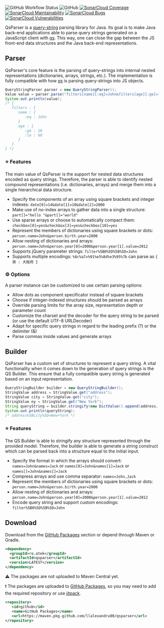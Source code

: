 ![GitHub Workflow Status](https://img.shields.io/github/actions/workflow/status/llalexandru00/qsparser/maven-publish.yml?logo=github)
![GitHub](https://img.shields.io/github/license/llalexandru00/qsparser)
 [![SonarCloud Coverage](https://sonarcloud.io/api/project_badges/measure?project=llalexandru00_qsparser&metric=coverage)](https://sonarcloud.io/component_measures/metric/coverage/list?id=llalexandru00_qsparser)
 [![SonarCloud Maintainability](https://sonarcloud.io/api/project_badges/measure?project=llalexandru00_qsparser&metric=sqale_rating)](https://sonarcloud.io/summary/new_code?id=llalexandru00_qsparser)
 [![SonarCloud Bugs](https://sonarcloud.io/api/project_badges/measure?project=llalexandru00_qsparser&metric=reliability_rating)](https://sonarcloud.io/component_measures/metric/reliability_rating/list?id=llalexandru00_qsparser)
 [![SonarCloud Vulnerabilities](https://sonarcloud.io/api/project_badges/measure?project=llalexandru00_qsparser&metric=security_rating)](https://sonarcloud.io/component_measures/metric/security_rating/list?id=llalexandru00_qsparser)
 
QsParser is a [query-string](https://en.wikipedia.org/wiki/Query_string) parsing library for Java. Its goal is to make Java back-end applications able to parse query strings generated on a JavaScript client with [qs](https://github.com/ljharb/qs). This way, one can close the gap between the JS front-end data structures and the Java back-end representations.

## Parser
QsParser's core feature is the parsing of query-strings into internal nested representations (dictionaries, arrays, strings, etc.). The implementation is fully compatible with how [qs](https://github.com/ljharb/qs) is parsing query-strings into JS objects.

```java
QueryStringParser parser = new QueryStringParser();
Value value = parser.parse("filters[name][:eq]=John&filters[age][:ge]=18&filters[age][:le]=60");
System.out.println(value);
/* {
   filters : {
      name : {
         :eq : John
      }
      age : {
         :ge : 18
         :le : 60
      }
   }
} */
```

### :star: Features
The main value of QsParser is the support for nested data structures encoded as query strings. Therefore, the parser is able to identify nested compound representations (i.e. dictionaries, arrays) and merge them into a single hierarchical data structure.
* Specify the components of an array using square brackets and integer indexes: `date[0]=14&date[1]=10&date[2]=2000`
* Make use of no-index arrays to gather data into a single structure: `part[]="hello "&part[]="world"`
* Use sparse arrays or choose to automatically compact them: `checkbox[0]=yes&checkbox[3]=yes&checkbox[10]=yes`
* Represent the members of dictionaries using square brackets or dots: `person.name=John&person.birth.year=2000`
* Allow nesting of dictionaries and arrays: `person.name=John&person.year[0]=2000&person.year[1].value=2012`
* Supports jQuery parameter strings: `filter%5B0%5D%5B%5D=John`
* Supports multiple encodings: `%8c%a7=%91%e5%8d%e3%95%7b` can parse as `{ 県 : 大阪府 }` 


### :gear: Options
A parser instance can be customized to use certain parsing options:
* Allow dots as component specificator instead of square brackets
* Choose if integer-indexed structures should be parsed as arrays
* Override parsing limits for the array size, representation depth or parameter count
* Customize the charset and the decoder for the query string to be parsed (or use the default UTF-8 URLDecoder)
* Adapt for specific query strings in regard to the leading prefix (?) or the delimiter (&)
* Parse commas inside values and generate arrays

## Builder
QsParser has a custom set of structures to represent a query string. A vital functionality when it comes down to the generation of query strings is the QS Builder. This ensure that a fully compatible query string is generated based on an input representation.

```java
QueryStringBuilder builder = new QueryStringBuilder();
StringValue address = StringValue.get("address");
StringValue city = StringValue.get("city");
StringValue ny = StringValue.get("New York");
String queryString = builder.stringify(new DictValue().append(address, new DictValue().append(city, ny)));
System.out.println(queryString);
/* address%5Bcity%5D=New+York */
```

### :star: Features
The QS Builder is able to stringify any structure represented through the provided model. Therefore, the builder is able to generate a string construct which can be parsed back into a structure equal to the initial input. 
* Specify the format in which the arrays should convert: `names=John&names=Jack` or `names[0]=John&names[1]=Jack` or `names[]=John&names[]=Jack`
* Compress arrays and use comma separator: `names=John,Jack`
* Represent the members of dictionaries using square brackets or dots: `person.name=John&person.birth.year=2000`
* Allow nesting of dictionaries and arrays: `person.name=John&person.year[0]=2000&person.year[1].value=2012`
* Encode query string and support custom encodings: `filter%5B0%5D%5B%5D=John`

## Download
Download from the [GitHub Packages](https://github.com/llalexandru00/qsparser/packages/) section or depend through Maven or Gradle. 
```xml
<dependency>
  <groupId>ro.atek</groupId>
  <artifactId>qsparser</artifactId>
  <version>LATEST</version>
</dependency>
```
:warning: The packages are not uploaded to Maven Central yet.

:heavy_exclamation_mark: The packages are uploaded to [GitHub Packages](https://github.com/llalexandru00/qsparser/packages/), so you may need to add the required repository or use [jitpack](https://jitpack.io).
```xml
<repository>
   <id>github</id>
   <name>GitHub Packages</name>
   <url>https://maven.pkg.github.com/llalexandru00/qsparser</url>
</repository>
```
